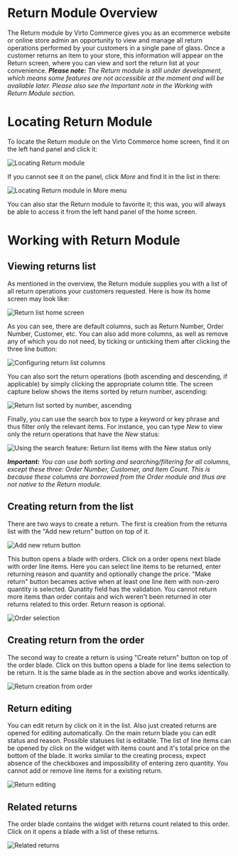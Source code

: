 ﻿
# Return Module Overview
The Return module by Virto Commerce gives you as an ecommerce website or online store admin an opportunity to view and manage all return operations performed by your customers in a single pane of glass. Once a customer returns an item to your store, this information will appear on the Return screen, where you can view and sort the return list at your convenience.
***Please note:*** *The Return module is still under development, which means some features are not accessible at the moment and will be available later. Please also see the Important note in the Working with Return Module section.*

# Locating Return Module
To locate the Return module on the Virto Commerce home screen, find it on the left hand panel and click it:

![Locating Return module](media/01-locating-return-module.png) 

If you cannot see it on the panel, click *More* and find it in the list in there:

![Locating Return module in More menu](media/02-locating-return-module-in-more.png)

You can also star the Return module to favorite it; this was, you will always be able to access it from the left hand panel of the home screen.

# Working with Return Module
## Viewing returns list
As mentioned in the overview, the Return module supplies you with a list of all return operations your customers requested. Here is how its home screen may look like:

![Return list home screen](media/03-return-list-overview.png)

As you can see, there are default columns, such as Return Number, Order Number, Customer, etc. You can also add more columns, as well as remove any of which you do not need, by ticking or unticking them after clicking the three line button:

![Configuring return list columns](media/04-configuring-return-list-columns.png) 

You can also sort the return operations (both ascending and descending, if applicable) by simply clicking the appropriate column title. The screen capture below shows the items sorted by return number, ascending:

![Return list sorted by number, ascending](media/05-return-list-sorted-by-number-ascending.png)

Finally, you can use the search box to type a keyword or key phrase and thus filter only the relevant items. For instance, you can type *New* to view only the return operations that have the *New* status:

![Using the search feature: Return list items with the New status only](media/06-return-list-search-new-only.png) 

***Important:*** *You can use both sorting and searching/filtering for all columns, except these three: Order Number, Customer, and Item Count. This is because these columns are borrowed from the Order module and thus are not native to the Return module.*

## Creating return from the list
There are two ways to create a return. The first is creation from the returns list with the "Add new return" button on top of it.

![Add new return button](media/07-add-new-return-button.png)

This button opens a blade with orders. Click on a order opens next blade with order line items. Here you can select line items to be returned, enter returning reason and quantity and optionally change the price. "Make return" button becames active when at least one line item with non-zero quantity is selected. Qunatity field has the validation. You cannot return more items than order contais and wich weren't been returned in oter returns related to this order. Return reason is optional.

![Order selection](media/08-order-select.png)

## Creating return from the order
The second way to create a return is using "Create return" button on top of the order blade. Click on this button opens a blade for line items selection to be return. It is the same blade as in the section above and works identically.

![Return creation from order](media/09-return-from-order.png)

## Return editing
You can edit return by click on it in the list. Also just created returns are opened for editing automatically. On the main return blade you can edit status and reason. Possible statuses list is editable. The list of line items can be opened by click on the widget with items count and it's total price on the bottom of the blade. It works similar to the creating process, expect absence of the checkboxes and impossibility of entering zero quantity. You cannot add or remove line items for a existing return.

![Return editing](media/10-return-editign.png)

## Related returns
The order blade contains the widget with returns count related to this order. Click on it opens a blade with a list of these returns.

![Related returns](media/11-related-returns.png)
